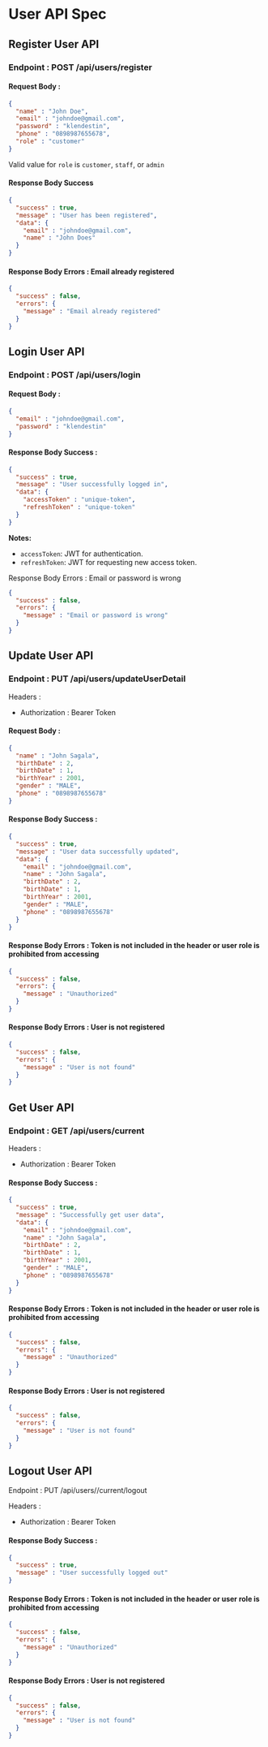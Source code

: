 # User API Spec

## Register User API
### Endpoint : POST /api/users/register
#### Request Body : 
```json
{
  "name" : "John Doe",
  "email" : "johndoe@gmail.com",
  "password" : "klendestin",
  "phone" : "0898987655678",
  "role" : "customer"
}
```
Valid value for `role` is `customer`, `staff`, or `admin`

#### Response Body Success 
```json
{
  "success" : true,
  "message" : "User has been registered",
  "data": {
    "email" : "johndoe@gmail.com",
    "name" : "John Does"
  }
}
```
#### Response Body Errors : Email already registered
```json
{
  "success" : false,
  "errors": {
    "message" : "Email already registered"
  }
}
```

## Login User API
### Endpoint : POST /api/users/login

#### Request Body : 
```json
{
  "email" : "johndoe@gmail.com",
  "password" : "klendestin"
}
```
#### Response Body Success : 
```json
{
  "success" : true,
  "message" : "User successfully logged in",
  "data": {
    "accessToken" : "unique-token", 
    "refreshToken" : "unique-token"
  }
}
```
**Notes:**
- `accessToken`: JWT for authentication.
- `refreshToken`: JWT for requesting new access token.

Response Body Errors : Email or password is wrong
```json
{
  "success" : false,
  "errors": {
    "message" : "Email or password is wrong"
  }
}
```

## Update User API
### Endpoint : PUT /api/users/updateUserDetail

Headers : 
- Authorization : Bearer Token

#### Request Body : 
```json
{
  "name" : "John Sagala", 
  "birthDate" : 2, 
  "birthDate" : 1, 
  "birthYear" : 2001,
  "gender" : "MALE",
  "phone" : "0898987655678"
}
```
#### Response Body Success : 
```json
{
  "success" : true,
  "message" : "User data successfully updated",
  "data": {
    "email" : "johndoe@gmail.com",
    "name" : "John Sagala", 
    "birthDate" : 2, 
    "birthDate" : 1, 
    "birthYear" : 2001,
    "gender" : "MALE",
    "phone" : "0898987655678"
  }
}
```
#### Response Body Errors : Token is not included in the header or user role is prohibited from accessing
```json
{
  "success" : false,
  "errors": {
    "message" : "Unauthorized"
  }
}
```
#### Response Body Errors : User is not registered
```json
{
  "success" : false,
  "errors": {
    "message" : "User is not found"
  }
}
```

## Get User API
### Endpoint : GET /api/users/current

Headers : 
- Authorization : Bearer Token

#### Response Body Success : 
```json
{
  "success" : true,
  "message" : "Successfully get user data",
  "data": {
    "email" : "johndoe@gmail.com",
    "name" : "John Sagala", 
    "birthDate" : 2, 
    "birthDate" : 1, 
    "birthYear" : 2001,
    "gender" : "MALE",
    "phone" : "0898987655678"
  }
}
```
#### Response Body Errors : Token is not included in the header or user role is prohibited from accessing
```json
{
  "success" : false,
  "errors": {
    "message" : "Unauthorized"
  }
}
```
#### Response Body Errors : User is not registered
```json
{
  "success" : false,
  "errors": {
    "message" : "User is not found"
  }
}
```

## Logout User API
Endpoint : PUT /api/users//current/logout

Headers : 
- Authorization : Bearer Token

#### Response Body Success : 
```json
{
  "success" : true,
  "message" : "User successfully logged out"
}
```
#### Response Body Errors : Token is not included in the header or user role is prohibited from accessing
```json
{
  "success" : false,
  "errors": {
    "message" : "Unauthorized"
  }
}
```
#### Response Body Errors : User is not registered
```json
{
  "success" : false,
  "errors": {
    "message" : "User is not found"
  }
}
```
